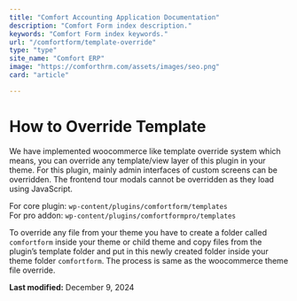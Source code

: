 ```yaml
---
title: "Comfort Accounting Application Documentation"
description: "Comfort Form index description."
keywords: "Comfort Form index keywords."
url: "/comfortform/template-override"
type: "type"
site_name: "Comfort ERP"
image: "https://comforthrm.com/assets/images/seo.png"
card: "article"

---
```

# How to Override Template


We have implemented woocommerce like template override system which means, you can override any template/view layer of this plugin in your theme. For this plugin, mainly admin interfaces of custom screens can be overridden. The frontend tour modals cannot be overridden as they load using JavaScript.

For core plugin: `wp-content/plugins/comfortform/templates`  
For pro addon: `wp-content/plugins/comfortformpro/templates`

To override any file from your theme you have to create a folder called `comfortform` inside your theme or child theme and copy files from the plugin’s template folder and put in this newly created folder inside your theme folder `comfortform`. The process is same as the woocommerce theme file override.  


**Last modified:** December 9, 2024